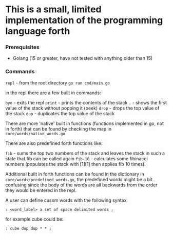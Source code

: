 # This is a small, limited implementation of the programming language forth

### Prerequisites

- Golang (15 or greater, have not tested with anything older than 15)

### Commands

`repl` - from the root directory `go run cmd/main.go`

in the repl there are a few built in commands:

`bye` - exits the repl
`print` - prints the contents of the stack
`.` - shows the first value of the stack without popping it (peek)
`drop` - drops the top value of the stack
`dup` - duplicates the top value of the stack

There are more 'native' built in functions (functions implemented in go, not in forth) that can be found by checking the map in `core/words/native_words.go`

There are also predefined forth functions like:

`fib` - sums the top two numbers of the stack and leaves the stack in such a state that fib can be called again
`fib-10` - calculates some fibinacci numbers (populates the stack with [1][1] then applies fib 10 times).

Additional built in forth functions can be found in the dictionary in `core/words/predefined_words.go`, the predefined words might be a bit confusing since the body of the words are all backwards from the order they would be entered in the repl.

A user can define cusom words with the following syntax:

`: <word_label> a set of space delimited words ;`

for example cube could be:

`: cube dup dup * * ;`